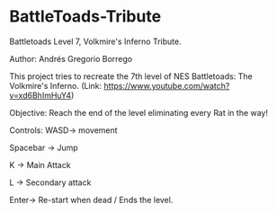 # BattleToads-Tribute
Battletoads Level 7, Volkmire's Inferno Tribute.

Author: Andrés Gregorio Borrego


This project tries to recreate the 7th level of NES Battletoads: The Volkmire's Inferno. 
(Link: https://www.youtube.com/watch?v=xd6BhImHuY4)

Objective: Reach the end of the level eliminating every Rat in the way!

Controls: 
  WASD-> movement
  
  Spacebar -> Jump
  
  K -> Main Attack
  
  L -> Secondary attack
  
  Enter-> Re-start when dead / Ends the level.

